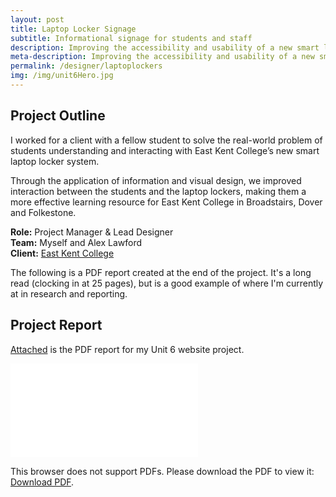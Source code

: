 ```yaml
---
layout: post
title: Laptop Locker Signage
subtitle: Informational signage for students and staff
description: Improving the accessibility and usability of a new smart laptop locker system at East Kent College in Folkestone, Dover and Broadstairs.
meta-description: Improving the accessibility and usability of a new smart laptop locker system at East Kent College in Folkestone, Dover and Broadstairs.
permalink: /designer/laptoplockers
img: /img/unit6Hero.jpg
---
```


## Project Outline

I worked for a client with a fellow student to solve the real-world problem of students understanding and interacting with East Kent College’s new smart laptop locker system.

Through the application of information and visual design, we improved interaction between the students and the laptop lockers, making them a more effective learning resource for East Kent College in Broadstairs, Dover and Folkestone.

**Role:** Project Manager & Lead Designer  
**Team:** Myself and Alex Lawford  
**Client:** [East Kent College](https://eastkent.ac.uk)  

The following is a PDF report created at the end of the project. It's a long read (clocking in at 25 pages), but is a good example of where I'm currently at in research and reporting.

## Project Report

<a href="/img/Unit6Report.pdf">Attached</a> is the PDF report for my Unit 6 website project.

<object data="/img/Unit6Report.pdf" type="application/pdf" width="750px" height="750px">
    <embed src="/img/Unit6Report.pdf" type="application/pdf">
        <p>This browser does not support PDFs. Please download the PDF to view it: <a href="/img/Unit6Report">Download PDF</a>.</p>
    </embed>
</object>
